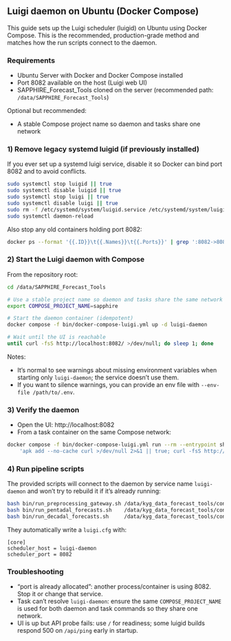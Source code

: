 ## Luigi daemon on Ubuntu (Docker Compose)

This guide sets up the Luigi scheduler (luigid) on Ubuntu using Docker Compose. This is the recommended, production-grade method and matches how the run scripts connect to the daemon.

### Requirements
- Ubuntu Server with Docker and Docker Compose installed
- Port 8082 available on the host (Luigi web UI)
- SAPPHIRE_Forecast_Tools cloned on the server (recommended path: `/data/SAPPHIRE_Forecast_Tools`)

Optional but recommended:
- A stable Compose project name so daemon and tasks share one network

### 1) Remove legacy systemd luigid (if previously installed)
If you ever set up a systemd luigi service, disable it so Docker can bind port 8082 and to avoid conflicts.

```bash
sudo systemctl stop luigid || true
sudo systemctl disable luigid || true
sudo systemctl stop luigi || true
sudo systemctl disable luigi || true
sudo rm -f /etc/systemd/system/luigid.service /etc/systemd/system/luigi.service
sudo systemctl daemon-reload
```

Also stop any old containers holding port 8082:

```bash
docker ps --format '{{.ID}}\t{{.Names}}\t{{.Ports}}' | grep ':8082->8082' | awk '{print $1}' | xargs -r docker stop
```

### 2) Start the Luigi daemon with Compose

From the repository root:

```bash
cd /data/SAPPHIRE_Forecast_Tools

# Use a stable project name so daemon and tasks share the same network
export COMPOSE_PROJECT_NAME=sapphire

# Start the daemon container (idempotent)
docker compose -f bin/docker-compose-luigi.yml up -d luigi-daemon

# Wait until the UI is reachable
until curl -fsS http://localhost:8082/ >/dev/null; do sleep 1; done
```

Notes:
- It’s normal to see warnings about missing environment variables when starting only `luigi-daemon`; the service doesn’t use them.
- If you want to silence warnings, you can provide an env file with `--env-file /path/to/.env`.

### 3) Verify the daemon

- Open the UI: http://localhost:8082
- From a task container on the same Compose network:

```bash
docker compose -f bin/docker-compose-luigi.yml run --rm --entrypoint sh preprocessing-gateway -lc \
	'apk add --no-cache curl >/dev/null 2>&1 || true; curl -fsS http://luigi-daemon:8082/ | head -c 80 && echo'
```

### 4) Run pipeline scripts

The provided scripts will connect to the daemon by service name `luigi-daemon` and won’t try to rebuild it if it’s already running:

```bash
bash bin/run_preprocessing_gateway.sh /data/kyg_data_forecast_tools/config/.env_develop_kghm
bash bin/run_pentadal_forecasts.sh    /data/kyg_data_forecast_tools/config/.env_develop_kghm
bash bin/run_decadal_forecasts.sh     /data/kyg_data_forecast_tools/config/.env_develop_kghm
```

They automatically write a `luigi.cfg` with:

```
[core]
scheduler_host = luigi-daemon
scheduler_port = 8082
```

### Troubleshooting
- “port is already allocated”: another process/container is using 8082. Stop it or change that service.
- Task can’t resolve `luigi-daemon`: ensure the same `COMPOSE_PROJECT_NAME` is used for both daemon and task commands so they share one network.
- UI is up but API probe fails: use `/` for readiness; some luigid builds respond 500 on `/api/ping` early in startup.